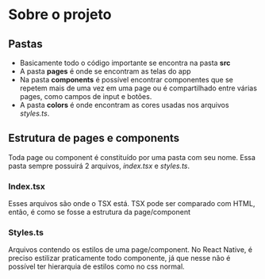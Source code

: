 # Sobre o projeto

## Pastas
* Basicamente todo o código importante se encontra na pasta **src**
* A pasta **pages** é onde se encontram as telas do app
* Na pasta **components** é possível encontrar componentes que se repetem mais de uma vez em uma page ou é compartilhado entre várias pages, como campos de input e botões.
* A pasta **colors** é onde encontram as cores usadas nos arquivos _styles.ts_.

## Estrutura de pages e components
Toda page ou component é constituído por uma pasta com seu nome. Essa pasta sempre possuirá 2 arquivos, _index.tsx_ e _styles.ts_.

### Index.tsx
Esses arquivos são onde o TSX está. TSX pode ser comparado com HTML, então, é como se fosse a estrutura da page/component

### Styles.ts
Arquivos contendo os estilos de uma page/component. No React Native, é preciso estilizar praticamente todo componente, já que nesse não é possível ter hierarquia de estilos como no css normal. 